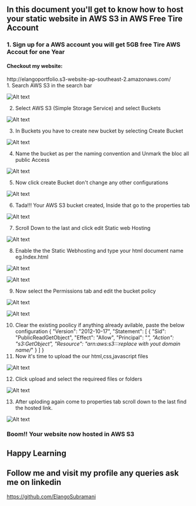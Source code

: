 ## In this document you'll get to know how to host your static website in AWS S3 in AWS Free Tire Account


### 1. Sign up for a AWS account you will get 5GB free Tire AWS Accout for one Year
<h4>Checkout my website:</h4> http://elangoportfolio.s3-website-ap-southeast-2.amazonaws.com/
<br>
1. Search AWS S3 in the search bar

![Alt text](image.png) 

2. Select AWS S3 (Simple Storage Service) and select Buckets

![Alt text](image-1.png)

3. In Buckets you have to create new bucket by selecting Create Bucket 

![Alt text](image-2.png)

4.  Name the bucket as per the naming convention and Unmark the bloc all public Access

![Alt text](image-3.png)

5. Now click create  Bucket don't change any other configurations

![Alt text](image-4.png)

6. Tada!!! Your AWS S3 bucket created, Inside that go to the properties tab

![Alt text](image-5.png)

7. Scroll Down to the last and click edit Static web Hosting

![Alt text](image-6.png)

8. Enable the the Static Webhosting and type your html document name eg.Index.html

![Alt text](image-7.png)

![Alt text](image-12.png)

9. Now select the Permissions tab and edit the bucket policy

![Alt text](image-8.png)

![Alt text](image-9.png)

10. Clear the existing poolicy if anything already avilable, paste the below configuration
{
    "Version": "2012-10-17",
    "Statement": [
        {
            "Sid": "PublicReadGetObject",
            "Effect": "Allow",
            "Principal": "*",
            "Action": "s3:GetObject",
            "Resource": "arn:aws:s3:::replace with yout domain name/*"
        }
    ]
}
11. Now it's time to upload the our html,css,javascript files

![Alt text](image-10.png)

12. Click upload and select the requireed files or folders 

![Alt text](image-11.png)

13. After uploding again come to properties tab scroll down to the last find the hosted link.

![Alt text](image-13.png)

### Boom!! Your website now hosted in AWS S3


## Happy Learning

## Follow me and visit my profile any queries ask me on linkedin

https://github.com/ElangoSubramani 




